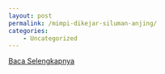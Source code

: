 ```yaml
---
layout: post
permalink: /mimpi-dikejar-siluman-anjing/
categories:
    - Uncategorized
---
```


[Baca Selengkapnya](/01)